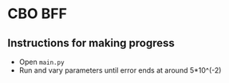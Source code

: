 # CBO BFF

## Instructions for making progress
- Open `main.py`
- Run and vary parameters until error ends at around 5*10^(-2)